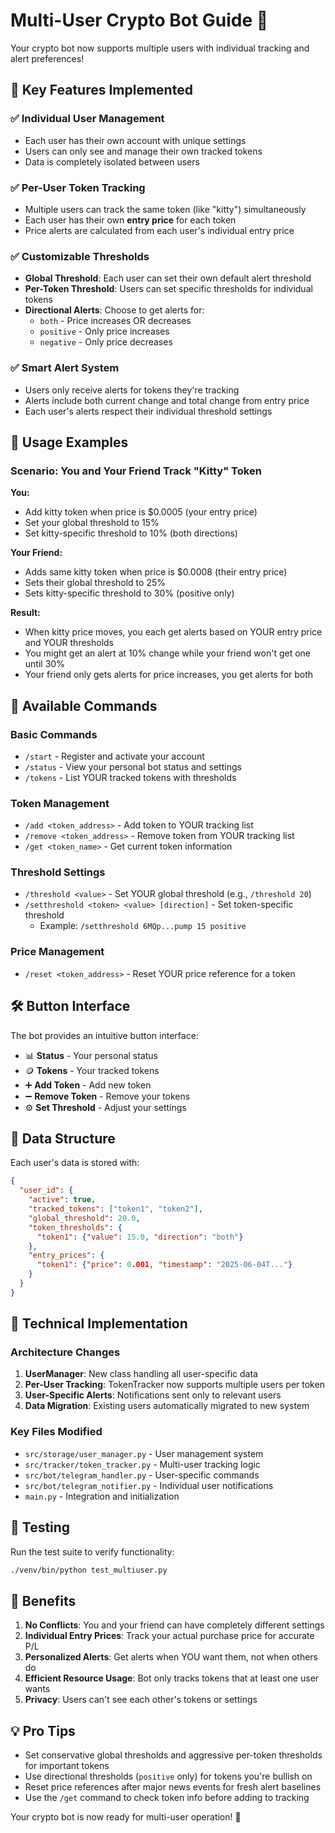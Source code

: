 # Multi-User Crypto Bot Guide 🚀

Your crypto bot now supports multiple users with individual tracking and alert preferences!

## 🌟 Key Features Implemented

### ✅ Individual User Management
- Each user has their own account with unique settings
- Users can only see and manage their own tracked tokens
- Data is completely isolated between users

### ✅ Per-User Token Tracking
- Multiple users can track the same token (like "kitty") simultaneously
- Each user has their own **entry price** for each token
- Price alerts are calculated from each user's individual entry price

### ✅ Customizable Thresholds
- **Global Threshold**: Each user can set their own default alert threshold
- **Per-Token Threshold**: Users can set specific thresholds for individual tokens
- **Directional Alerts**: Choose to get alerts for:
  - `both` - Price increases OR decreases
  - `positive` - Only price increases
  - `negative` - Only price decreases

### ✅ Smart Alert System
- Users only receive alerts for tokens they're tracking
- Alerts include both current change and total change from entry price
- Each user's alerts respect their individual threshold settings

## 🎯 Usage Examples

### Scenario: You and Your Friend Track "Kitty" Token

**You:**
- Add kitty token when price is $0.0005 (your entry price)
- Set your global threshold to 15%
- Set kitty-specific threshold to 10% (both directions)

**Your Friend:**
- Adds same kitty token when price is $0.0008 (their entry price)
- Sets their global threshold to 25%
- Sets kitty-specific threshold to 30% (positive only)

**Result:**
- When kitty price moves, you each get alerts based on YOUR entry price and YOUR thresholds
- You might get an alert at 10% change while your friend won't get one until 30%
- Your friend only gets alerts for price increases, you get alerts for both

## 📱 Available Commands

### Basic Commands
- `/start` - Register and activate your account
- `/status` - View your personal bot status and settings
- `/tokens` - List YOUR tracked tokens with thresholds

### Token Management
- `/add <token_address>` - Add token to YOUR tracking list
- `/remove <token_address>` - Remove token from YOUR tracking list
- `/get <token_name>` - Get current token information

### Threshold Settings
- `/threshold <value>` - Set YOUR global threshold (e.g., `/threshold 20`)
- `/setthreshold <token> <value> [direction]` - Set token-specific threshold
  - Example: `/setthreshold 6MQp...pump 15 positive`

### Price Management
- `/reset <token_address>` - Reset YOUR price reference for a token

## 🛠️ Button Interface

The bot provides an intuitive button interface:
- 📊 **Status** - Your personal status
- 🪙 **Tokens** - Your tracked tokens
- ➕ **Add Token** - Add new token
- ➖ **Remove Token** - Remove your tokens
- ⚙️ **Set Threshold** - Adjust your settings

## 💾 Data Structure

Each user's data is stored with:
```json
{
  "user_id": {
    "active": true,
    "tracked_tokens": ["token1", "token2"],
    "global_threshold": 20.0,
    "token_thresholds": {
      "token1": {"value": 15.0, "direction": "both"}
    },
    "entry_prices": {
      "token1": {"price": 0.001, "timestamp": "2025-06-04T..."}
    }
  }
}
```

## 🔧 Technical Implementation

### Architecture Changes
1. **UserManager**: New class handling all user-specific data
2. **Per-User Tracking**: TokenTracker now supports multiple users per token
3. **User-Specific Alerts**: Notifications sent only to relevant users
4. **Data Migration**: Existing users automatically migrated to new system

### Key Files Modified
- `src/storage/user_manager.py` - User management system
- `src/tracker/token_tracker.py` - Multi-user tracking logic
- `src/bot/telegram_handler.py` - User-specific commands
- `src/bot/telegram_notifier.py` - Individual user notifications
- `main.py` - Integration and initialization

## 🧪 Testing

Run the test suite to verify functionality:
```bash
./venv/bin/python test_multiuser.py
```

## 🎉 Benefits

1. **No Conflicts**: You and your friend can have completely different settings
2. **Individual Entry Prices**: Track your actual purchase price for accurate P/L
3. **Personalized Alerts**: Get alerts when YOU want them, not when others do
4. **Efficient Resource Usage**: Bot only tracks tokens that at least one user wants
5. **Privacy**: Users can't see each other's tokens or settings

## 💡 Pro Tips

- Set conservative global thresholds and aggressive per-token thresholds for important tokens
- Use directional thresholds (`positive` only) for tokens you're bullish on
- Reset price references after major news events for fresh alert baselines
- Use the `/get` command to check token info before adding to tracking

Your crypto bot is now ready for multi-user operation! 🚀